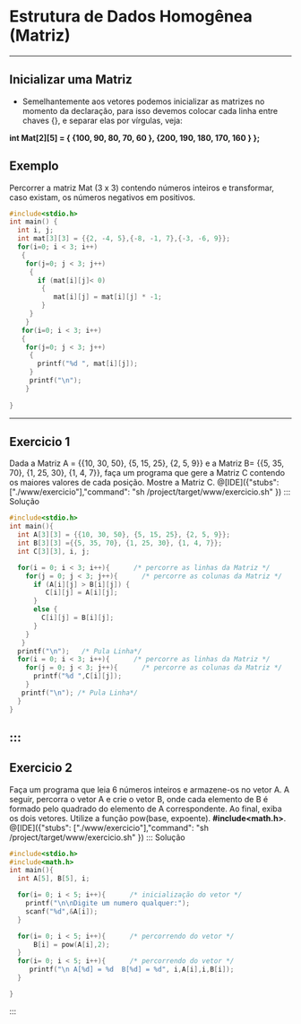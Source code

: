 # Estrutura de Dados Homogênea (Matriz)
---
Inicializar uma Matriz
---
+ Semelhantemente aos vetores podemos inicializar as matrizes no momento da declaração, para isso devemos colocar cada linha entre chaves {}, e separar elas por vírgulas, veja:
<p><b> int Mat[2][5] = { {100, 90, 80, 70, 60 }, {200, 190, 180, 170, 160 } };</b></p>

Exemplo
---
Percorrer a matriz Mat (3 x 3) contendo números inteiros e transformar, caso existam, os números negativos em positivos.
``` C runnable
#include<stdio.h>
int main() {
  int i, j;
  int mat[3][3] = {{2, -4, 5},{-8, -1, 7},{-3, -6, 9}};
  for(i=0; i < 3; i++)
   {    
    for(j=0; j < 3; j++)
     {
       if (mat[i][j]< 0)
        {
           mat[i][j] = mat[i][j] * -1;
        }
     }    
    } 
   for(i=0; i < 3; i++)
   {    
    for(j=0; j < 3; j++)
     {
       printf("%d ", mat[i][j]);
     }
     printf("\n");
    } 
       
}
```
---
Exercicio 1
---
Dada a Matriz A = {{10, 30, 50}, {5, 15, 25}, {2, 5, 9}} e a Matriz B= {{5, 35, 70}, {1, 25, 30}, {1, 4, 7}}, faça um programa que gere a Matriz C contendo os maiores valores de cada posição. Mostre a Matriz C.
@[IDE]({"stubs": ["./www/exercicio"],"command": "sh /project/target/www/exercicio.sh"
})
::: Solução

``` C
#include<stdio.h>
int main(){
  int A[3][3] = {{10, 30, 50}, {5, 15, 25}, {2, 5, 9}};
  int B[3][3] ={{5, 35, 70}, {1, 25, 30}, {1, 4, 7}};
  int C[3][3], i, j;

  for(i = 0; i < 3; i++){      /* percorre as linhas da Matriz */
    for(j = 0; j < 3; j++){      /* percorre as colunas da Matriz */
      if (A[i][j] > B[i][j]) {
         C[i][j] = A[i][j];
      }
      else {
        C[i][j] = B[i][j];
      }
    }
   }
  printf("\n");   /* Pula Linha*/
  for(i = 0; i < 3; i++){      /* percorre as linhas da Matriz */
    for(j = 0; j < 3; j++){      /* percorre as colunas da Matriz */
      printf("%d ",C[i][j]);
    }
   printf("\n"); /* Pula Linha*/
  }
}

```
:::
---
Exercicio 2
---
Faça um programa que leia 6 números inteiros e armazene-os no vetor A. A seguir, percorra o vetor A e crie o vetor B, onde cada elemento de B é formado pelo quadrado do elemento de A correspondente. Ao final, exiba os dois vetores. Utilize a função pow(base, expoente). <b>#include<math.h></b>.
@[IDE]({"stubs": ["./www/exercicio"],"command": "sh /project/target/www/exercicio.sh"
})
::: Solução

``` C
#include<stdio.h>
#include<math.h>
int main(){
  int A[5], B[5], i;

  for(i= 0; i < 5; i++){      /* inicialização do vetor */
    printf("\n\nDigite um numero qualquer:");
    scanf("%d",&A[i]);
  }

  for(i= 0; i < 5; i++){      /* percorrendo do vetor */
      B[i] = pow(A[i],2);
  }
  for(i= 0; i < 5; i++){      /* percorrendo do vetor */
     printf("\n A[%d] = %d  B[%d] = %d", i,A[i],i,B[i]);
  }

}


```
:::
